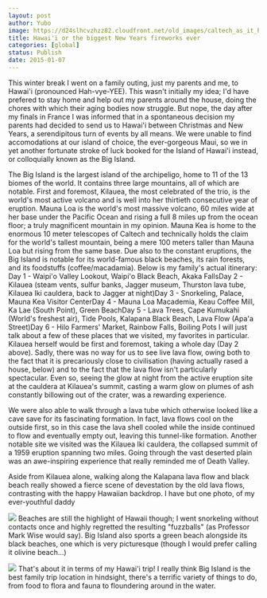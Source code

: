 ```yaml
---
layout: post
author: Yubo
image: https://d24slhcvzhzz82.cloudfront.net/old_images/caltech_as_it_happens/6a0105349b8251970b01b8d0b86055970c.jpg
title: Hawai'i or the biggest New Years fireworks ever 
categories: [global]
status: Publish
date: 2015-01-07
---
```


This winter break I went on a family outing, just my parents and me, to Hawai'i (pronounced Hah-vye-YEE). This wasn't initially my idea; I'd have prefered to stay home and help out my parents around the house, doing the chores with which their aging bodies now struggle. But nope, the day after my finals in France I was informed that in a spontaneous decision my parents had decided to send us to Hawai'i between Christmas and New Years, a serendipitous turn of events by all means. We were unable to find accomodations at our island of choice, the ever-gorgeous Maui, so we in yet another fortunate stroke of luck booked for the Island of Hawai'i instead, or colloquially known as the Big Island.

The Big Island is the largest island of the archipeligo, home to 11 of the 13 biomes of the world. It contains three large mountains, all of which are notable. First and foremost, Kilauea, the most celebrated of the trio, is the world's most active volcano and is well into her thirtieth consecutive year of eruption. Mauna Loa is the world's most massive volcano, 60 miles wide at her base under the Pacific Ocean and rising a full 8 miles up from the ocean floor; a truly magnificent mountain in my opinion. Mauna Kea is home to the enormous 10 meter telescopes of Caltech and technically holds the claim for the world's tallest mountain, being a mere 100 meters taller than Mauna Loa but rising from the same base. Due also to the constant eruptions, the Big Island is notable for its world-famous black beaches, its rain forests, and its foodstuffs (coffee/macadamia). Below is my family's actual itinerary:
Day 1 - Waipi'o Valley Lookout, Waipi'o Black Beach, Akaka FallsDay 2 - Kilauea (steam vents, sulfur banks, Jagger museum, Thurston lava tube, Kilauea Iki cauldera, back to Jagger at night)Day 3 - Snorkeling, Palace, Mauna Kea Visitor CenterDay 4 - Mauna Loa Macademia, Keau Coffee Mill, Ka Lae (South Point), Green BeachDay 5 - Lava Trees, Cape Kumukahi (World's freshest air), Tide Pools, Kalapana Black Beach, Lava Flow (Apa'a Street)Day 6 - Hilo Farmers' Market, Rainbow Falls, Boiling Pots
I will just talk about a few of these places that we visited, my favorites in particular. Kilauea herself would be first and foremost, taking a whole day (Day 2 above). Sadly, there was no way for us to see live lava flow, owing both to the fact that it is precariously close to civilisation (having actually rased a house, below) and to the fact that the lava flow isn't particularly spectacular. Even so, seeing the glow at night from the active eruption site at the cauldera at Kilauea's summit, casting a warm glow on plumes of ash constantly billowing out of the crater, was a rewarding experience.

We were also able to walk through a lava tube which otherwise looked like a cave save for its fascinating formation. In fact, lava flows cool on the outside first, so in this case the lava shell cooled while the inside continued to flow and eventually empty out, leaving this tunnel-like formation. Another notable site we visited was the Kilauea Iki cauldera, the collapsed summit of a 1959 eruption spanning two miles. Going through the vast deserted plain was an awe-inspiring experience that really reminded me of Death Valley.

Aside from Kilauea alone, walking along the Kalapana lava flow and black beach really showed a fierce scene of devestation by the old lava flows, contrasting with the happy Hawaiian backdrop. I have but one photo, of my ever-youthful daddy


![](https://d24slhcvzhzz82.cloudfront.net/old_images/caltech_as_it_happens/6a0105349b8251970b01bb07d2f6ca970d.jpg)
Beaches are still the highlight of Hawaii though; I went snorkeling without contacts once and highly regretted the resulting "fuzzballs" (as Professor Mark Wise would say). Big Island also sports a green beach alongside its black beaches, one which is very picturesque (though I would prefer calling it olivine beach...)


![](https://d24slhcvzhzz82.cloudfront.net/old_images/caltech_as_it_happens/6a0105349b8251970b01b8d0b86089970c.jpg)
That's about it in terms of my Hawai'i trip! I really think Big Island is the best family trip location in hindsight, there's a terrific variety of things to do, from food to flora and fauna to floundering around in the water.


